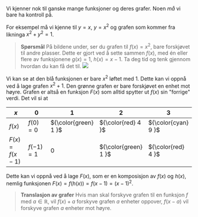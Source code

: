 Vi kjenner nok til ganske mange funksjoner og deres grafer. Noen *må* vi bare ha kontroll på.

For eksempel må vi kjenne til $y = x$, $y = x^2$ og grafen som kommer fra likninga $x^2 + y^2 = 1$.

> **Spørsmål**
>  På bildene under, ser du grafen til $f(x)=x^2$, bare forskjøvet til andre plasser. Dette er gjort ved å sette sammen $f(x)$, med én eller flere av funksjonene $g(x)=1$, $h(x)=x-1$. Ta deg tid og tenk gjennom hvordan du kan få det til. 
![](../../Files/andregradsgrafer.svg)

Vi kan se at den blå funksjonen er bare $x^2$ løftet med $1$. Dette kan vi oppnå ved å lage grafen $x^2 +1$. 
Den grønne grafen er bare forskjøvet en enhet mot høyre. Grafen er altså en funksjon $F(x)$ som alltid spytter ut $f(x)$ sin "forrige" verdi. Det vil si at 

| $x$           | 0         | 1                    | 2                    | 3                   | 4                   |
| ------------- | --------- | -------------------- | -------------------- | ------------------- | ------------------- |
| $f(x)$        | $f(0)=0$  | ${\color{green} 1 }$ | ${\color{red} 4 }$   | ${\color{cyan} 9 }$ | 16                  |
| $F(x)=f(x-1)$ | $f(-1)=1$ | 0                    | ${\color{green} 1 }$ | ${\color{red} 4 }$  | ${\color{cyan} 9 }$ |

Dette kan vi oppnå ved å lage $F(x)$, som er en komposisjon av $f(x)$ og $h(x)$, nemlig funksjonen $F(x) = f(h(x))=f(x-1) = (x-1)^2$. 

> **Translasjon av grafer**
> Hvis man skal forskyve grafen til en funksjon $f$ med $a\in \mathbb{R}$, vil
>  $f(x)+a$ forskyve grafen $a$ enheter oppover,
>  $f(x-a)$ vil forskyve grafen $a$ enheter mot høyre.
>  

